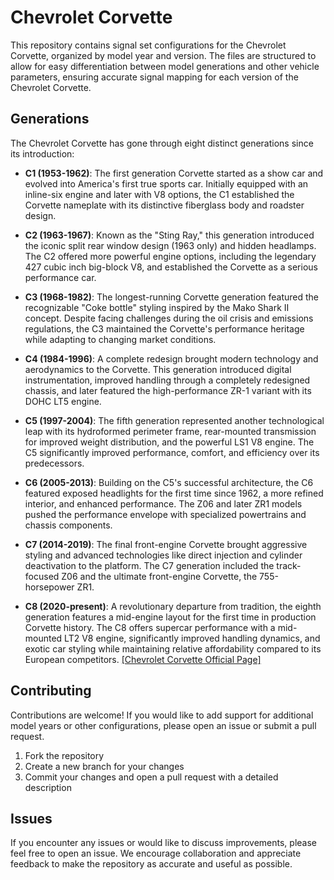 # Chevrolet Corvette

This repository contains signal set configurations for the Chevrolet Corvette, organized by model year and version. The files are structured to allow for easy differentiation between model generations and other vehicle parameters, ensuring accurate signal mapping for each version of the Chevrolet Corvette.

## Generations

The Chevrolet Corvette has gone through eight distinct generations since its introduction:

- **C1 (1953-1962)**: The first generation Corvette started as a show car and evolved into America's first true sports car. Initially equipped with an inline-six engine and later with V8 options, the C1 established the Corvette nameplate with its distinctive fiberglass body and roadster design.

- **C2 (1963-1967)**: Known as the "Sting Ray," this generation introduced the iconic split rear window design (1963 only) and hidden headlamps. The C2 offered more powerful engine options, including the legendary 427 cubic inch big-block V8, and established the Corvette as a serious performance car.

- **C3 (1968-1982)**: The longest-running Corvette generation featured the recognizable "Coke bottle" styling inspired by the Mako Shark II concept. Despite facing challenges during the oil crisis and emissions regulations, the C3 maintained the Corvette's performance heritage while adapting to changing market conditions.

- **C4 (1984-1996)**: A complete redesign brought modern technology and aerodynamics to the Corvette. This generation introduced digital instrumentation, improved handling through a completely redesigned chassis, and later featured the high-performance ZR-1 variant with its DOHC LT5 engine.

- **C5 (1997-2004)**: The fifth generation represented another technological leap with its hydroformed perimeter frame, rear-mounted transmission for improved weight distribution, and the powerful LS1 V8 engine. The C5 significantly improved performance, comfort, and efficiency over its predecessors.

- **C6 (2005-2013)**: Building on the C5's successful architecture, the C6 featured exposed headlights for the first time since 1962, a more refined interior, and enhanced performance. The Z06 and later ZR1 models pushed the performance envelope with specialized powertrains and chassis components.

- **C7 (2014-2019)**: The final front-engine Corvette brought aggressive styling and advanced technologies like direct injection and cylinder deactivation to the platform. The C7 generation included the track-focused Z06 and the ultimate front-engine Corvette, the 755-horsepower ZR1.

- **C8 (2020-present)**: A revolutionary departure from tradition, the eighth generation features a mid-engine layout for the first time in production Corvette history. The C8 offers supercar performance with a mid-mounted LT2 V8 engine, significantly improved handling dynamics, and exotic car styling while maintaining relative affordability compared to its European competitors. [[Chevrolet Corvette Official Page]](https://www.chevrolet.com/performance/corvette)

## Contributing

Contributions are welcome! If you would like to add support for additional model years or other configurations, please open an issue or submit a pull request.

1. Fork the repository
2. Create a new branch for your changes
3. Commit your changes and open a pull request with a detailed description

## Issues

If you encounter any issues or would like to discuss improvements, please feel free to open an issue. We encourage collaboration and appreciate feedback to make the repository as accurate and useful as possible.
